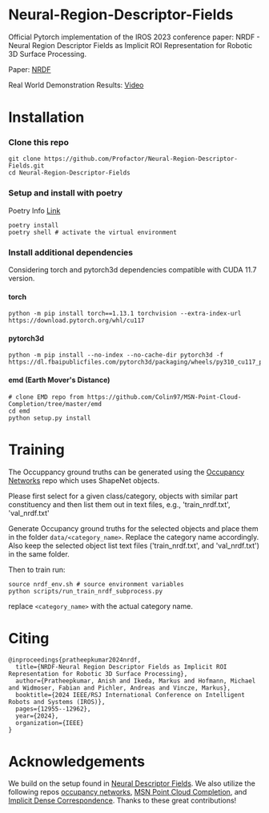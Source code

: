 # Neural-Region-Descriptor-Fields

Official Pytorch implementation of the IROS 2023 conference paper: NRDF - Neural Region Descriptor Fields as Implicit ROI Representation for Robotic 3D Surface Processing.

Paper: [NRDF](https://ieeexplore.ieee.org/document/10802862)

Real World Demonstration Results: [Video](https://www.youtube.com/watch?v=YiEGInDQT-o)


# Installation


### Clone this repo

```
git clone https://github.com/Profactor/Neural-Region-Descriptor-Fields.git
cd Neural-Region-Descriptor-Fields 
```

### Setup and install with poetry
Poetry Info [Link](https://python-poetry.org/docs/)
```
poetry install
poetry shell # activate the virtual environment
```

### Install additional dependencies
Considering torch and pytorch3d dependencies compatible with CUDA 11.7 version.

#### torch
```
python -m pip install torch==1.13.1 torchvision --extra-index-url https://download.pytorch.org/whl/cu117
```

#### pytorch3d
```
python -m pip install --no-index --no-cache-dir pytorch3d -f https://dl.fbaipublicfiles.com/pytorch3d/packaging/wheels/py310_cu117_pyt1131/download.html
```
#### emd (Earth Mover's Distance)
```
# clone EMD repo from https://github.com/Colin97/MSN-Point-Cloud-Completion/tree/master/emd
cd emd
python setup.py install
```


# Training
The Occuppancy ground truths can be generated using the [Occupancy Networks](https://github.com/autonomousvision/occupancy_networks?tab=readme-ov-file#dataset) repo which uses ShapeNet objects.

Please first select for a given class/category, objects with similar part constituency and then list them out in text files, e.g., 'train_nrdf.txt', 'val_nrdf.txt'

Generate Occupancy ground truths for the selected objects and place them in the folder `data/<category_name>`. Replace the category name accordingly. Also keep the selected object list text files ('train_nrdf.txt', and 'val_nrdf.txt') in the same folder.

Then to train run:
```
source nrdf_env.sh # source environment variables
python scripts/run_train_nrdf_subprocess.py 

```
replace `<category_name>` with the actual category name.


# Citing
```
@inproceedings{pratheepkumar2024nrdf,
  title={NRDF-Neural Region Descriptor Fields as Implicit ROI Representation for Robotic 3D Surface Processing},
  author={Pratheepkumar, Anish and Ikeda, Markus and Hofmann, Michael and Widmoser, Fabian and Pichler, Andreas and Vincze, Markus},
  booktitle={2024 IEEE/RSJ International Conference on Intelligent Robots and Systems (IROS)},
  pages={12955--12962},
  year={2024},
  organization={IEEE}
}
```

# Acknowledgements
We build on the setup found in [Neural Descriptor Fields](https://github.com/anthonysimeonov/ndf_robot). We also utilize the following repos [occupancy networks](https://github.com/autonomousvision/occupancy_networks), [MSN Point Cloud Completion](https://github.com/Colin97/MSN-Point-Cloud-Completion.git), and [Implicit Dense Correspondence](https://github.com/liufeng2915/Implicit_Dense_Correspondence). Thanks to these great contributions!

